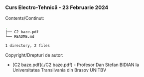 ### Curs Electro-Tehnică - 23 Februarie 2024 

Contents/Continut: 

```sh
.
├── C2 baze.pdf
└── README.md

1 directory, 2 files
```

Copyright/Drepturi de autor:
* [C2 baze.pdf](./C2 baze.pdf) - Profesor Dan Stefan BIDIAN la Universitatea Transilvania din Brasov UNITBV
